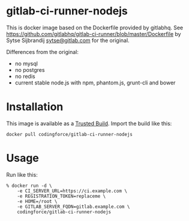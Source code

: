 # gitlab-ci-runner-nodejs

This is docker image based on the Dockerfile provided by gitlabhq. See https://github.com/gitlabhq/gitlab-ci-runner/blob/master/Dockerfile by Sytse Sijbrandij <sytse@gitlab.com> for the original.

Differences from the original:

- no mysql
- no postgres
- no redis
- current stable node.js with npm, phantom.js, grunt-cli and bower

# Installation

This image is available as a [Trusted Build](https://index.docker.io/u/codingforce/gitlab-ci-runner-nodejs/). Import the build like this:

    docker pull codingforce/gitlab-ci-runner-nodejs

# Usage
Run like this:

    % docker run -d \
        -e CI_SERVER_URL=https://ci.example.com \
        -e REGISTRATION_TOKEN=replaceme \
        -e HOME=/root \
        -e GITLAB_SERVER_FQDN=gitlab.example.com \
        codingforce/gitlab-ci-runner-nodejs

